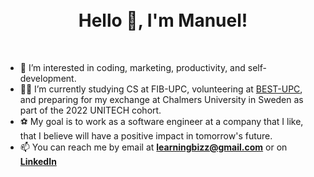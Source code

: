 <h1 align="center">
    <br>
    Hello 👋, I'm Manuel!
    <br>
</h1>

<br>

- 👀 I’m interested in coding, marketing, productivity, and self-development.
- 👨‍💻 I’m currently studying CS at FIB-UPC, volunteering at [BEST-UPC](https://bestbarcelona.org/web), and preparing for my exchange at Chalmers University in Sweden as part of the 2022 UNITECH cohort.
- ⚽ My goal is to work as a software engineer at a company that I like, that I believe will have a positive impact in tomorrow's future.
- 📫 You can reach me by email at **[learningbizz@gmail.com](mailto:learningbizz@gmail.com)** or on **[LinkedIn](https://www.linkedin.com/in/manuelnavid)**

<!---
LearningBizz/LearningBizz is a ✨ special ✨ repository because its `README.md` (this file) appears on your GitHub profile.
You can click the Preview link to take a look at your changes.
--->

